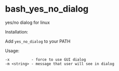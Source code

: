 bash_yes_no_dialog
==================

yes/no dialog for linux

Installation:

Add `yes_no_dialog` to your PATH

Usage:

    -x          - force to use GUI dialog
    -m <string> - message that user will see in dialog

